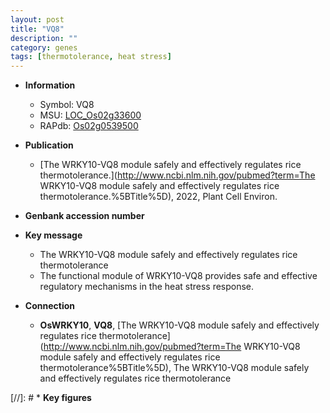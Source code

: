 ```yaml
---
layout: post
title: "VQ8"
description: ""
category: genes
tags: [thermotolerance, heat stress]
---
```


* **Information**  
    + Symbol: VQ8  
    + MSU: [LOC_Os02g33600](http://rice.uga.edu/cgi-bin/ORF_infopage.cgi?orf=LOC_Os02g33600)  
    + RAPdb: [Os02g0539500](https://rapdb.dna.affrc.go.jp/locus/?name=Os02g0539500)  

* **Publication**  
    + [The WRKY10-VQ8 module safely and effectively regulates rice thermotolerance.](http://www.ncbi.nlm.nih.gov/pubmed?term=The WRKY10-VQ8 module safely and effectively regulates rice thermotolerance.%5BTitle%5D), 2022, Plant Cell Environ.

* **Genbank accession number**  

* **Key message**  
    + The WRKY10-VQ8 module safely and effectively regulates rice thermotolerance
    + The functional module of WRKY10-VQ8 provides safe and effective regulatory mechanisms in the heat stress response.

* **Connection**  
    + __OsWRKY10__, __VQ8__, [The WRKY10-VQ8 module safely and effectively regulates rice thermotolerance](http://www.ncbi.nlm.nih.gov/pubmed?term=The WRKY10-VQ8 module safely and effectively regulates rice thermotolerance%5BTitle%5D), The WRKY10-VQ8 module safely and effectively regulates rice thermotolerance

[//]: # * **Key figures**  


